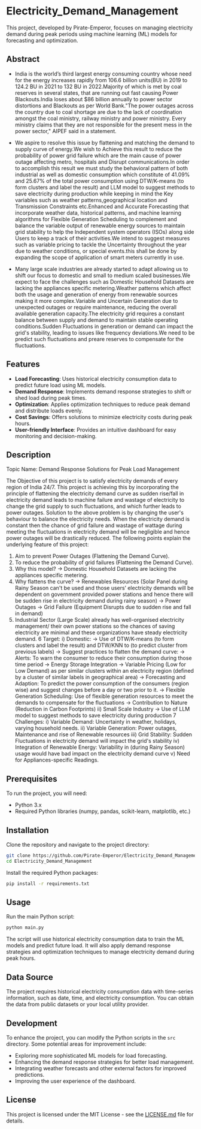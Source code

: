 # Electricity_Demand_Management

This project, developed by Pirate-Emperor, focuses on managing electricity demand during peak periods using machine learning (ML) models for forecasting and optimization.

## Abstract
- India is the world’s third largest energy consuming country whose need for the energy increases rapidly from 106.6 billion units(BU) in 2019 to 124.2 BU in 2021 to 132 BU in 2022.Majority of which is met by coal reserves in several states, that are running out fast causing Power Blackouts.India loses about $86 billion annually to power sector distortions and Blackouts as per World Bank."The power outages across the country due to coal shortage are due to the lack of coordination amongst the coal ministry, railway ministry and power ministry. Every ministry claims that they are not responsible for the present mess in the power sector," AIPEF said in a statement.

-	We aspire to resolve this issue by flattening and matching the demand to supply curve of energy.We wish to Achieve this result to reduce the probability of power grid failure which are the main cause of power outage affecting metro, hospitals and Disrupt communications.In order to accomplish this result we must study the behavioral pattern of both industrial as well as domestic consumption which constitute of 41.09% and 25.67% of the total power consumption using DTW/K-means (to form clusters and label the result) and LLM model to suggest methods to save electricity during production while keeping in mind the Key variables such as weather patterns,geographical location and Transmission Constraints etc.Enhanced and Accurate Forecasting that incorporate weather data, historical patterns, and machine learning algorithms for Flexible Generation Scheduling to complement and balance the variable output of renewable energy sources to maintain grid stability to help the Independent system operators (ISOs) along side Users to keep a track of their activities.We intend to suggest measures such as variable pricing to tackle the Uncertainty throughout the year due to weather conditions, or special events.this shall be done by expanding the scope of application of smart meters currently in use.
	
-	Many large scale industries are already started to adapt allowing us to shift our focus to domestic and small to medium scaled businesses.We expect to face the challenges such as Domestic Household Datasets are lacking the appliances specific metering.Weather patterns which affect both the usage and generation of energy from renewable sources making it more complex.Variable and Uncertain Generation due to  unexpected outages or require maintenance, reducing the overall available generation capacity.The electricity grid requires a constant balance between supply and demand to maintain stable operating conditions.Sudden Fluctuations in generation or demand can impact the grid's stability, leading to issues like frequency deviations.We need to be predict such fluctuations and preare reserves to compensate for the fluctuations.
 
## Features

- **Load Forecasting**: Uses historical electricity consumption data to predict future load using ML models.
- **Demand Response**: Implements demand response strategies to shift or shed load during peak times.
- **Optimization**: Applies optimization techniques to reduce peak demand and distribute loads evenly.
- **Cost Savings**: Offers solutions to minimize electricity costs during peak hours.
- **User-friendly Interface**: Provides an intuitive dashboard for easy monitoring and decision-making.

## Description

Topic Name: Demand Response Solutions for Peak Load Management

The Objective of this project is to satisfy electricity demands of every region of India 24/7. This project is achieving this by incorporating the principle of flattening the electricity demand curve as sudden rise/fall in electricity demand leads to machine failure and wastage of electricity to change the grid supply to such fluctuations, and which further leads to power outages. Solution to the above problem is by changing the user's behaviour to balance the electricity needs. When the electricity demand is constant then the chance of grid failure and wastage of wattage during meeting the fluctuations in electricity demand will be negligible and hence power outages will be drastically reduced. The following points explain the underlying feature of this project:
1) Aim to prevent Power Outages (Flattening the Demand Curve).
2) To reduce the probability of grid failures (Flattening the Demand Curve).
3) Why this model? -> Domestic Household Datasets are lacking the appliances specific metering.
4) Why flattens the curve? -> Renewables Resources (Solar Panel during Rainy Season can't be used and those users’ electricity demands will be dependent on government provided power stations and hence there will be sudden rise in electricity demand during rainy season)
			  -> Power Outages
			  -> Grid Failure (Equipment Disrupts due to sudden rise and fall in demand)
5) Industrial Sector (Large Scale) already has well-organised electricity management/ their own power stations so the chances of saving electricity are minimal and these organizations have steady electricity demand.
6 Target: 
	i) Domestic:
		-> Use of DTW/K-means (to form clusters and label the result) and DTW/KNN to (to predict cluster from previous labels)
		-> Suggest practices to flatten the demand curve:
			-> Alerts: To warn the consumer to reduce their consumption during those time period
			-> Energy Storage Integration
			-> Variable Pricing (Low for Low Demand) as per similar clusters within an electricity region (defined by a cluster of similar labels in geographical area)
			-> Forecasting and Adaption: To predict the power consumption of the consumers (region wise) and suggest changes before a day or two prior to it.
			-> Flexible Generation Scheduling: Use of flexible generation resources to meet the demands to compensate for the fluctuations
			-> Contribution to Nature (Reduction in Carbon Footprints)
	ii) Small Scale Industry 
		-> Use of LLM model to suggest methods to save electricity during production
7 Challenges:
	i) Variable Demand: Uncertainty in weather, holidays, varying household needs.
	ii) Variable Generation: Power outages, Maintenance and rise of Renewable resources
 	iii) Grid Stability: Sudden Fluctuations in electricity demand will impact the grid's stability
	iv) Integration of Renewable Energy: Variability in (during Rainy Season) usage would have bad impact on the electricity demand curve 
	v) Need for Appliances-specific Readings.

## Prerequisites

To run the project, you will need:

- Python 3.x
- Required Python libraries (numpy, pandas, scikit-learn, matplotlib, etc.)

## Installation

Clone the repository and navigate to the project directory:

```bash
git clone https://github.com/Pirate-Emperor/Electricity_Demand_Management.git
cd Electricity_Demand_Management
```

Install the required Python packages:

```bash
pip install -r requirements.txt
```

## Usage

Run the main Python script:

```bash
python main.py
```

The script will use historical electricity consumption data to train the ML models and predict future load. It will also apply demand response strategies and optimization techniques to manage electricity demand during peak hours.

## Data Source

The project requires historical electricity consumption data with time-series information, such as date, time, and electricity consumption. You can obtain the data from public datasets or your local utility provider.

## Development

To enhance the project, you can modify the Python scripts in the `src` directory. Some potential areas for improvement include:

- Exploring more sophisticated ML models for load forecasting.
- Enhancing the demand response strategies for better load management.
- Integrating weather forecasts and other external factors for improved predictions.
- Improving the user experience of the dashboard.

## License

This project is licensed under the MIT License - see the [LICENSE.md](LICENSE.md) file for details.
